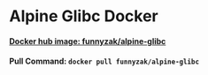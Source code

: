 # Alpine Glibc Docker

#### [Docker hub image: funnyzak/alpine-glibc](https://hub.docker.com/r/funnyzak/alpine-glibc)

#### Pull Command: `docker pull funnyzak/alpine-glibc`